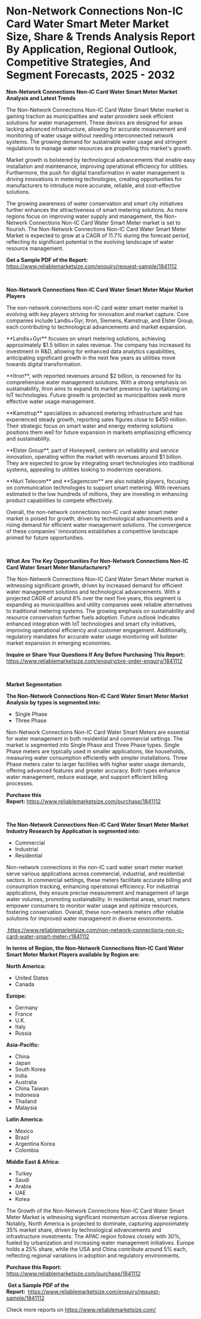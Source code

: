 <p><h1>Non-Network Connections Non-IC Card Water Smart Meter Market Size, Share & Trends Analysis Report By Application, Regional Outlook, Competitive Strategies, And Segment Forecasts, 2025 - 2032</h1></p><p><strong>Non-Network Connections Non-IC Card Water Smart Meter Market Analysis and Latest Trends</strong></p>
<p><p>The Non-Network Connections Non-IC Card Water Smart Meter market is gaining traction as municipalities and water providers seek efficient solutions for water management. These devices are designed for areas lacking advanced infrastructure, allowing for accurate measurement and monitoring of water usage without needing interconnected network systems. The growing demand for sustainable water usage and stringent regulations to manage water resources are propelling this market's growth.</p><p>Market growth is bolstered by technological advancements that enable easy installation and maintenance, improving operational efficiency for utilities. Furthermore, the push for digital transformation in water management is driving innovations in metering technologies, creating opportunities for manufacturers to introduce more accurate, reliable, and cost-effective solutions. </p><p>The growing awareness of water conservation and smart city initiatives further enhances the attractiveness of smart metering solutions. As more regions focus on improving water supply and management, the Non-Network Connections Non-IC Card Water Smart Meter market is set to flourish. The Non-Network Connections Non-IC Card Water Smart Meter Market is expected to grow at a CAGR of 11.7% during the forecast period, reflecting its significant potential in the evolving landscape of water resource management.</p></p>
<p><strong>Get a Sample PDF of the Report:&nbsp;</strong> <a href="https://www.reliablemarketsize.com/enquiry/request-sample/1841112?utm_campaign=2008&utm_medium=2&utm_source=Github&utm_content=ia&utm_term=28022025&utm_id=non-network-connections-non-ic-card-water-smart-meter">https://www.reliablemarketsize.com/enquiry/request-sample/1841112</a></p>
<p>&nbsp;</p>
<p><strong>Non-Network Connections Non-IC Card Water Smart Meter Major Market Players</strong></p>
<p><p>The non-network connections non-IC card water smart meter market is evolving with key players striving for innovation and market capture. Core companies include Landis+Gyr, Itron, Siemens, Kamstrup, and Elster Group, each contributing to technological advancements and market expansion.</p><p>**Landis+Gyr** focuses on smart metering solutions, achieving approximately $1.5 billion in sales revenue. The company has increased its investment in R&D, allowing for enhanced data analytics capabilities, anticipating significant growth in the next few years as utilities move towards digital transformation.</p><p>**Itron**, with reported revenues around $2 billion, is renowned for its comprehensive water management solutions. With a strong emphasis on sustainability, Itron aims to expand its market presence by capitalizing on IoT technologies. Future growth is projected as municipalities seek more effective water usage management.</p><p>**Kamstrup** specializes in advanced metering infrastructure and has experienced steady growth, reporting sales figures close to $450 million. Their strategic focus on smart water and energy metering solutions positions them well for future expansion in markets emphasizing efficiency and sustainability.</p><p>**Elster Group**, part of Honeywell, centers on reliability and service innovation, operating within the market with revenues around $1 billion. They are expected to grow by integrating smart technologies into traditional systems, appealing to utilities looking to modernize operations.</p><p>**Nuri Telecom** and **Sagemcom** are also notable players, focusing on communication technologies to support smart metering. With revenues estimated in the low hundreds of millions, they are investing in enhancing product capabilities to compete effectively.</p><p>Overall, the non-network connections non-IC card water smart meter market is poised for growth, driven by technological advancements and a rising demand for efficient water management solutions. The convergence of these companies' innovations establishes a competitive landscape primed for future opportunities.</p></p>
<p>&nbsp;</p>
<p><strong>What Are The Key Opportunities For Non-Network Connections Non-IC Card Water Smart Meter Manufacturers?</strong></p>
<p><p>The Non-Network Connections Non-IC Card Water Smart Meter market is witnessing significant growth, driven by increased demand for efficient water management solutions and technological advancements. With a projected CAGR of around 8% over the next five years, this segment is expanding as municipalities and utility companies seek reliable alternatives to traditional metering systems. The growing emphasis on sustainability and resource conservation further fuels adoption. Future outlook indicates enhanced integration with IoT technologies and smart city initiatives, improving operational efficiency and customer engagement. Additionally, regulatory mandates for accurate water usage monitoring will bolster market expansion in emerging economies.</p></p>
<p><strong>Inquire or Share Your Questions If Any Before Purchasing This Report:</strong> <a href="https://www.reliablemarketsize.com/enquiry/pre-order-enquiry/1841112?utm_campaign=2008&utm_medium=2&utm_source=Github&utm_content=ia&utm_term=28022025&utm_id=non-network-connections-non-ic-card-water-smart-meter">https://www.reliablemarketsize.com/enquiry/pre-order-enquiry/1841112</a></p>
<p>&nbsp;</p>
<p><strong>Market Segmentation</strong></p>
<p><strong>The Non-Network Connections Non-IC Card Water Smart Meter Market Analysis by types is segmented into:</strong></p>
<p><ul><li>Single Phase</li><li>Three Phase</li></ul></p>
<p><p>Non-Network Connections Non-IC Card Water Smart Meters are essential for water management in both residential and commercial settings. The market is segmented into Single Phase and Three Phase types. Single Phase meters are typically used in smaller applications, like households, measuring water consumption efficiently with simpler installations. Three Phase meters cater to larger facilities with higher water usage demands, offering advanced features and greater accuracy. Both types enhance water management, reduce wastage, and support efficient billing processes.</p></p>
<p><strong>Purchase this Report:&nbsp;</strong><a href="https://www.reliablemarketsize.com/purchase/1841112?utm_campaign=2008&utm_medium=2&utm_source=Github&utm_content=ia&utm_term=28022025&utm_id=non-network-connections-non-ic-card-water-smart-meter">https://www.reliablemarketsize.com/purchase/1841112</a></p>
<p>&nbsp;</p>
<p><strong>The Non-Network Connections Non-IC Card Water Smart Meter Market Industry Research by Application is segmented into:</strong></p>
<p><ul><li>Commercial</li><li>Industrial</li><li>Residential</li></ul></p>
<p><p>Non-network connections in the non-IC card water smart meter market serve various applications across commercial, industrial, and residential sectors. In commercial settings, these meters facilitate accurate billing and consumption tracking, enhancing operational efficiency. For industrial applications, they ensure precise measurement and management of large water volumes, promoting sustainability. In residential areas, smart meters empower consumers to monitor water usage and optimize resources, fostering conservation. Overall, these non-network meters offer reliable solutions for improved water management in diverse environments.</p></p>
<p><a href="https://www.reliablemarketsize.com/non-network-connections-non-ic-card-water-smart-meter-r1841112?utm_campaign=2008&utm_medium=2&utm_source=Github&utm_content=ia&utm_term=28022025&utm_id=non-network-connections-non-ic-card-water-smart-meter">&nbsp;https://www.reliablemarketsize.com/non-network-connections-non-ic-card-water-smart-meter-r1841112</a></p>
<p><strong>In terms of Region, the Non-Network Connections Non-IC Card Water Smart Meter Market Players available by Region are:</strong></p>
<p>
    <p> <strong> North America: </strong>
        <ul>
            <li>United States</li>
            <li>Canada</li>
        </ul>
        </p> 
    <p> <strong> Europe: </strong>
        <ul>
            <li>Germany</li>
            <li>France</li>
            <li>U.K.</li>
            <li>Italy</li>
            <li>Russia</li>
        </ul>
        </p> 
    <p> <strong> Asia-Pacific: </strong>
        <ul>
            <li>China</li>
            <li>Japan</li>
            <li>South Korea</li>
            <li>India</li>
            <li>Australia</li>
            <li>China Taiwan</li>
            <li>Indonesia</li>
            <li>Thailand</li>
            <li>Malaysia</li>
        </ul>
        </p> 
    <p> <strong> Latin America: </strong>
        <ul>
            <li>Mexico</li>
            <li>Brazil</li>
            <li>Argentina Korea</li>
            <li>Colombia</li>
        </ul>
        </p> 
    <p> <strong> Middle East & Africa: </strong>
        <ul>
            <li>Turkey</li>
            <li>Saudi</li>
            <li>Arabia</li>
            <li>UAE</li>
            <li>Korea</li>
        </ul>
    </p>
    </p>
<p><p>The Growth of the Non-Network Connections Non-IC Card Water Smart Meter Market is witnessing significant momentum across diverse regions. Notably, North America is projected to dominate, capturing approximately 35% market share, driven by technological advancements and infrastructure investments. The APAC region follows closely with 30%, fueled by urbanization and increasing water management initiatives. Europe holds a 25% share, while the USA and China contribute around 5% each, reflecting regional variations in adoption and regulatory environments.</p></p>
<p><strong>Purchase this Report: </strong><a href="https://www.reliablemarketsize.com/purchase/1841112?utm_campaign=2008&utm_medium=2&utm_source=Github&utm_content=ia&utm_term=28022025&utm_id=non-network-connections-non-ic-card-water-smart-meter">https://www.reliablemarketsize.com/purchase/1841112</a></p>
<p>&nbsp;<strong>Get a Sample PDF of the Report:&nbsp;&nbsp;</strong><a href="https://www.reliablemarketsize.com/enquiry/request-sample/1841112?utm_campaign=2008&utm_medium=2&utm_source=Github&utm_content=ia&utm_term=28022025&utm_id=non-network-connections-non-ic-card-water-smart-meter">https://www.reliablemarketsize.com/enquiry/request-sample/1841112</a></p>
<p><strong></strong></p>
<p>Check more reports on <a href="https://www.reliablemarketsize.com/?utm_campaign=2008&utm_medium=2&utm_source=Github&utm_content=ia&utm_term=28022025&utm_id=non-network-connections-non-ic-card-water-smart-meter">https://www.reliablemarketsize.com/</a></p>
